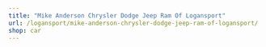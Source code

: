 ```yaml
---
title: "Mike Anderson Chrysler Dodge Jeep Ram Of Logansport"
url: /logansport/mike-anderson-chrysler-dodge-jeep-ram-of-logansport/
shop: car
---
```

